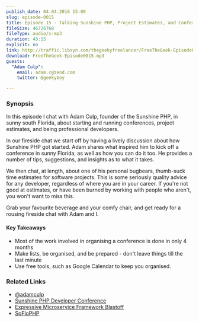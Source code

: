 ```yaml
---
publish_date: 04.04.2016 15:00
slug: episode-0015
title: Episode 15 - Talking Sunshine PHP, Project Estimates, and Conferences with Adam Culp
fileSize: 46726768
fileType: audio/x-mp3
duration: 43:15
explicit: no
link: http://traffic.libsyn.com/thegeekyfreelancer/FreeTheGeek-Episode0015.mp3
download: FreeTheGeek-Episode0015.mp3
guests:
  "Adam Culp":
    email: adam.c@zend.com
    twitter: @geekyboy

---
```

### Synopsis

In this episode I chat with Adam Culp, founder of the Sunshine PHP, in sunny south Florida, about starting and running conferences, project estimates, and being professional developers.

In our fireside chat we start off by having a lively discussion about how Sunshine PHP got started. Adam shares what inspired him to kick off a conference in sunny Florida, as well as how you can do it too. He provides a number of tips, suggestions, and insights as to what it takes.

We then chat, at length, about one of his personal bugbears, thumb-suck time estimates for software projects. This is some seriously quality advice for any developer, regardless of where you are in your career. If you're not good at estimates, or have been burned by working with people who aren't, you won't want to miss this.

Grab your favourite beverage and your comfy chair, and get ready for a rousing fireside chat with Adam and I.

#### Key Takeaways

- Most of the work involved in organising a conference is done in only 4 months
- Make lists, be organised, and be prepared - don't leave things till the last minute
- Use free tools, such as Google Calendar to keep you organised.

### Related Links

- [@adamculp](https://twitter.com/@adamculp)
- [Sunshine PHP Developer Conference](http://2016.sunshinephp.com/)
- [Expressive Microservice Framework Blastoff](https://nomadphp.com/2016/01/25/expressive-microservice-framework-blastoff/)
- [SoFloPHP](http://www.meetup.com/South-Florida-PHP-Users-Group/)
